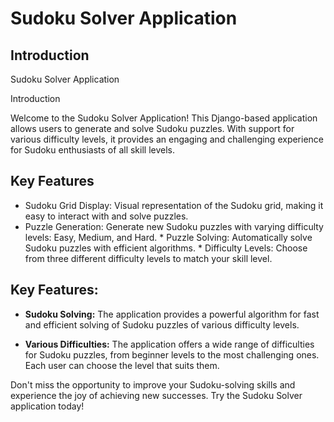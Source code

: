# Sudoku Solver Application

## Introduction

Sudoku Solver Application

Introduction

Welcome to the Sudoku Solver Application! This Django-based application allows users to generate and solve Sudoku puzzles. With support for various difficulty levels, it provides an engaging and challenging experience for Sudoku enthusiasts of all skill levels.

## Key Features

* Sudoku Grid Display: Visual representation of the Sudoku grid, making it easy to interact with and solve puzzles.
* Puzzle Generation: Generate new Sudoku puzzles with varying difficulty levels: Easy, Medium, and Hard.
* Puzzle Solving: Automatically solve Sudoku puzzles with efficient algorithms.
* Difficulty Levels: Choose from three different difficulty levels to match your skill level.

## Key Features:

- **Sudoku Solving:** The application provides a powerful algorithm for fast and efficient solving of Sudoku puzzles of various difficulty levels.

- **Various Difficulties:** The application offers a wide range of difficulties for Sudoku puzzles, from beginner levels to the most challenging ones. Each user can choose the level that suits them.

Don't miss the opportunity to improve your Sudoku-solving skills and experience the joy of achieving new successes. Try the Sudoku Solver application today!
